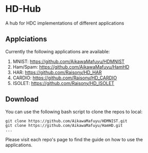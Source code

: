 # HD-Hub
A hub for HDC implementations of different applications

## Applciations
Currently the following applications are available:
1. MNIST: https://github.com/AikawaMafuyu/HDMNIST
2. Ham/Spam: https://github.com/AikawaMafuyu/HamHD
3. HAR: https://github.com/Raisony/HD_HAR
4. CARDIO: https://github.com/Raisony/HD_CARDIO
5. ISOLET: https://github.com/Raisony/HD_ISOLET

## Download
You can use the following bash script to clone the repos to local:
    
    git clone https://github.com/AikawaMafuyu/HDMNIST.git
    git clone https://github.com/AikawaMafuyu/HamHD.git
    ...


Please visit each repo's page to find the guide on how to use the applications.
